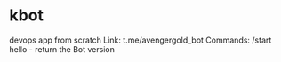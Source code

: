 # kbot
devops app from scratch
Link: t.me/avengergold_bot
Commands: /start hello - return the Bot version
